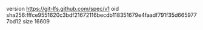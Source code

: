 version https://git-lfs.github.com/spec/v1
oid sha256:fffce9551620c3bdf21672116becdb118351679e4faadf791f35d6659777bd12
size 16609
